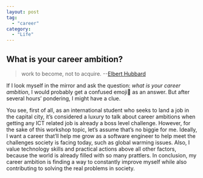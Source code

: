 ```yaml
---
layout: post
tag:
  - "career"
category:
  - "Life"
---
```


## What is your career ambition?

> work to become, not to acquire. --[Elbert Hubbard](https://en.wikipedia.org/wiki/Elbert_Hubbard)

If I look myself in the mirror and ask the question: _what is your career ambition_, I would probably get a confused emoji🤨 as an answer. But after several hours’ pondering, I might have a clue.

You see, first of all, as an international student who seeks to land a job in the capital city, it’s considered a luxury to talk about career ambitions when getting any ICT related job is already a boss level challenge. However, for the sake of this workshop topic, let’s assume that’s no biggie for me. Ideally, I want a career that’ll help me grow as a software engineer to help meet the challenges society is facing today, such as global warming issues. Also, I value technology skills and practical actions above all other factors, because the world is already filled with so many prattlers. In conclusion, my career ambition is finding a way to constantly improve myself while also contributing to solving the real problems in society.
